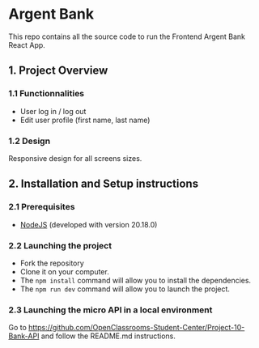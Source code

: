 # Argent Bank

This repo contains all the source code to run the Frontend Argent Bank React App.

## 1. Project Overview

### 1.1 Functionnalities

- User log in / log out
- Edit user profile (first name, last name)

### 1.2 Design

Responsive design for all screens sizes.

## 2. Installation and Setup instructions

### 2.1 Prerequisites

- [NodeJS](https://nodejs.org/en/) (developed with version 20.18.0)

### 2.2 Launching the project

- Fork the repository
- Clone it on your computer.
- The `npm install` command will allow you to install the dependencies.
- The `npm run dev` command will allow you to launch the project.

### 2.3 Launching the micro API in a local environment

Go to https://github.com/OpenClassrooms-Student-Center/Project-10-Bank-API and follow the README.md instructions.
